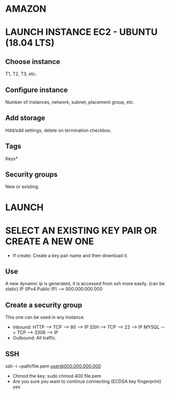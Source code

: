 ###### ######
# AMAZON
###### ######

# LAUNCH INSTANCE EC2 - UBUNTU (18.04 LTS)

## Choose instance ##
T1, T2, T3, etc.

## Configure instance ##
Number of instances, network, subnet, placement group, etc.

## Add storage ##
Hdd/sdd settings, delete on termination checkbox.

## Tags ##
Keys*

## Security groups ##
New or existing.


# LAUNCH #

# SELECT AN EXISTING KEY PAIR OR CREATE A NEW ONE
* If create:
Create a key pair name and then download it.

## Use ##

A new dynamic ip is generated, it is accessed from ssh more easily. (can be static)
IP (IPv4 Public IP) --> 000.000.000.000

## Create a security group ##
This one can be used in any instance.
* Inbound:
HTTP  -->  TCP  -->  80  --> IP
SSH   -->  TCP  -->  22  --> IP
MYSQL -->  TCP  --> 3306 --> IP
* Outbound:
All traffic.

## SSH ## 
ssh -i ~path/file.pem user@000.000.000.000
* Chmod the key:
sudo chmod 400 file.pem
* Are you sure you want to continue connecting (ECDSA key fingerprint)
yes